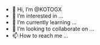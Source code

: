 - 👋 Hi, I’m @KOTOGX
- 👀 I’m interested in ...
- 🌱 I’m currently learning ...
- 💞️ I’m looking to collaborate on ...
- 📫 How to reach me ...

<!---
KOTOGX/KOTOGX is a ✨ special ✨ repository because its `README.md` (this file) appears on your GitHub profile.
You can click the Preview link to take a look at your changes.
--->
